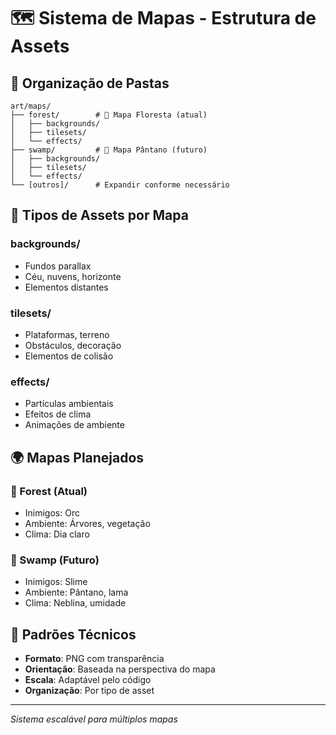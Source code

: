 # 🗺️ Sistema de Mapas - Estrutura de Assets

## 📁 **Organização de Pastas**

```
art/maps/
├── forest/        # 🌲 Mapa Floresta (atual)
│   ├── backgrounds/
│   ├── tilesets/
│   └── effects/
├── swamp/         # 🐸 Mapa Pântano (futuro)
│   ├── backgrounds/
│   ├── tilesets/
│   └── effects/
└── [outros]/      # Expandir conforme necessário
```

## 🎨 **Tipos de Assets por Mapa**

### **backgrounds/**
- Fundos parallax
- Céu, nuvens, horizonte
- Elementos distantes

### **tilesets/**  
- Plataformas, terreno
- Obstáculos, decoração
- Elementos de colisão

### **effects/**
- Partículas ambientais
- Efeitos de clima
- Animações de ambiente

## 🌍 **Mapas Planejados**

### **🌲 Forest (Atual)**
- Inimigos: Orc
- Ambiente: Árvores, vegetação
- Clima: Dia claro

### **🐸 Swamp (Futuro)**
- Inimigos: Slime
- Ambiente: Pântano, lama
- Clima: Neblina, umidade

## 🔧 **Padrões Técnicos**

- **Formato**: PNG com transparência
- **Orientação**: Baseada na perspectiva do mapa
- **Escala**: Adaptável pelo código
- **Organização**: Por tipo de asset

---
*Sistema escalável para múltiplos mapas*